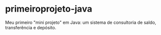 # primeiroprojeto-java
Meu primeiro "mini projeto" em Java: um sistema de consultoria de saldo, transferência e depósito.
